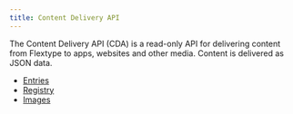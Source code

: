 ```yaml
---
title: Content Delivery API
---
```


The Content Delivery API (CDA) is a read-only API for delivering content from Flextype to apps, websites and other media. Content is delivered as JSON data.

<ul>
    <li>
        <a href="./delivery/entries">Entries</a>
    </li>
    <li>
        <a href="./delivery/registry">Registry</a>
    </li>
    <li>
        <a href="./delivery/images">Images</a>
    </li>
</ul>
